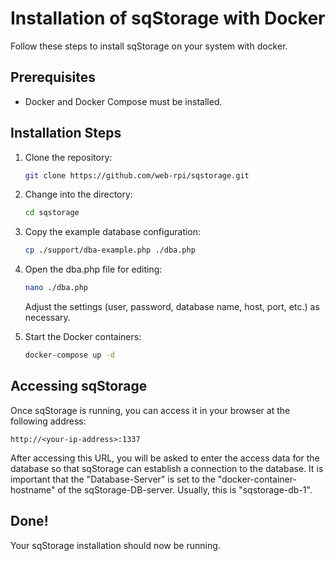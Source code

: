 # Installation of sqStorage with Docker

Follow these steps to install sqStorage on your system with docker.

## Prerequisites

- Docker and Docker Compose must be installed.

## Installation Steps

1. Clone the repository:

   ```bash
   git clone https://github.com/web-rpi/sqstorage.git
   ```
   
2. Change into the directory:

   ```bash
   cd sqstorage
   ```

3. Copy the example database configuration:

   ```bash
   cp ./support/dba-example.php ./dba.php
   ```

4. Open the dba.php file for editing:

   ```bash
   nano ./dba.php
   ```
   Adjust the settings (user, password, database name, host, port, etc.) as necessary.

5. Start the Docker containers:
   ```bash
   docker-compose up -d
   ```

## Accessing sqStorage
Once sqStorage is running, you can access it in your browser at the following address:
```
http://<your-ip-address>:1337
```

After accessing this URL, you will be asked to enter the access data for the database so that sqStorage can establish a connection to the database. It is important that the "Database-Server" is set to the "docker-container-hostname" of the sqStorage-DB-server. Usually, this is "sqstorage-db-1".


## Done!
Your sqStorage installation should now be running.
